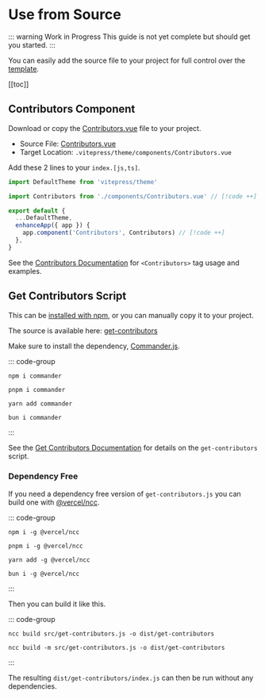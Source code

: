 # Use from Source

::: warning Work in Progress
This guide is not yet complete but should get you started.
:::

You can easily add the source file to your project for full control over the [template](#contributors-component).

[[toc]]

## Contributors Component

Download or copy the [Contributors.vue](https://github.com/cssnr/vitepress-plugin-contributors/blob/master/src/Contributors.vue)
file to your project.

- Source File: [Contributors.vue](https://github.com/cssnr/vitepress-plugin-contributors/blob/master/src/Contributors.vue)
- Target Location: `.vitepress/theme/components/Contributors.vue`

Add these 2 lines to your `index.[js,ts]`.

```javascript [.vitepress/theme/index.js]
import DefaultTheme from 'vitepress/theme'

import Contributors from './components/Contributors.vue' // [!code ++]

export default {
  ...DefaultTheme,
  enhanceApp({ app }) {
    app.component('Contributors', Contributors) // [!code ++]
  },
}
```

See the [Contributors Documentation](../docs/contributors.md) for `<Contributors>` tag usage and examples.

## Get Contributors Script

This can be [installed with npm](get-started.md#install), or you can manually copy it to your project.

The source is available here: [get-contributors](https://github.com/cssnr/vitepress-plugin-contributors/blob/master/src/get-contributors.js)

Make sure to install the dependency, [Commander.js](https://github.com/tj/commander.js).

::: code-group

```shell [npm]
npm i commander
```

```shell [pnpm]
pnpm i commander
```

```shell [yarn]
yarn add commander
```

```shell [bun]
bun i commander
```

:::

See the [Get Contributors Documentation](../docs/get-contributors.md) for details on the `get-contributors` script.

### Dependency Free

If you need a dependency free version of `get-contributors.js` you can build one with [@vercel/ncc](https://www.npmjs.com/package/@vercel/ncc).

::: code-group

```shell [npm]
npm i -g @vercel/ncc
```

```shell [pnpm]
pnpm i -g @vercel/ncc
```

```shell [yarn]
yarn add -g @vercel/ncc
```

```shell [bun]
bun i -g @vercel/ncc
```

:::

Then you can build it like this.

::: code-group

```shell [Normal ~vscode-icons:file-type-shell~]
ncc build src/get-contributors.js -o dist/get-contributors
```

```shell [Minified ~vscode-icons:file-type-shell~]
ncc build -m src/get-contributors.js -o dist/get-contributors
```

:::

The resulting `dist/get-contributors/index.js` can then be run without any dependencies.
